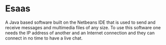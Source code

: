 # Esaas
A Java based software built on the Netbeans IDE that is used to send and receive messages and multimedia files of any size. To use this software one needs the IP address of another and an Internet connection and they can connect in no time to have a live chat.
